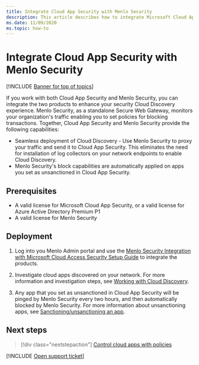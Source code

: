 ```yaml
---
title: Integrate Cloud App Security with Menlo Security
description: This article describes how to integrate Microsoft Cloud App Security with Menlo Security for seamless Cloud Discovery and automated block of unsanctioned apps.
ms.date: 11/09/2020
ms.topic: how-to
---
```

# Integrate Cloud App Security with Menlo Security

[!INCLUDE [Banner for top of topics](includes/banner.md)]

If you work with both Cloud App Security and Menlo Security, you can integrate the two products to enhance your security Cloud Discovery experience. Menlo Security, as a standalone Secure Web Gateway, monitors your organization's traffic enabling you to set policies for blocking transactions. Together, Cloud App Security and Menlo Security provide the following capabilities:

- Seamless deployment of Cloud Discovery - Use Menlo Security to proxy your traffic and send it to Cloud App Security. This eliminates the need for installation of log collectors on your network endpoints to enable Cloud Discovery.
- Menlo Security's block capabilities are automatically applied on apps you set as unsanctioned in Cloud App Security.

## Prerequisites

- A valid license for Microsoft Cloud App Security, or a valid license for Azure Active Directory Premium P1
- A valid license for Menlo Security

## Deployment

1. Log into you Menlo Admin portal and use the [Menlo Security Integration with Microsoft Cloud Access Security Setup Guide](https://admin.menlosecurity.com/docs/guides/web_admin_settings_casb.html?highlight=microsoft) to integrate the products.

1. Investigate cloud apps discovered on your network. For more information and investigation steps, see [Working with Cloud Discovery](working-with-cloud-discovery-data.md).
1. Any app that you set as unsanctioned in Cloud App Security will be pinged by Menlo Security every two hours, and then automatically blocked by Menlo Security. For more information about unsanctioning apps, see [Sanctioning/unsanctioning an app](governance-discovery.md#BKMK_SanctionApp).

## Next steps

> [!div class="nextstepaction"]
> [Control cloud apps with policies](control-cloud-apps-with-policies.md)

[!INCLUDE [Open support ticket](includes/support.md)]
